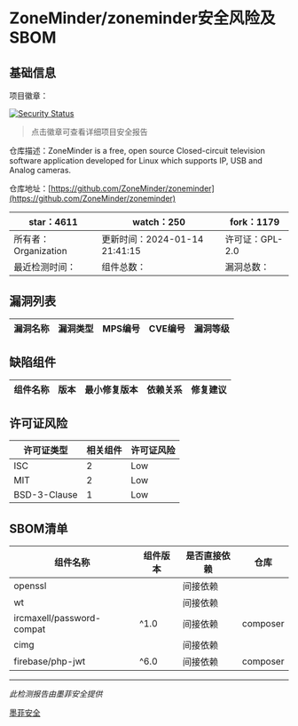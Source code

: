 # ZoneMinder/zoneminder安全风险及SBOM

## 基础信息

项目徽章：

[![Security Status](https://www.murphysec.com/platform3/v31/badge/1746606467965321216.svg)](https://www.murphysec.com/console/report/1696227962679812096/1746606467965321216)

> 点击徽章可查看详细项目安全报告

仓库描述：ZoneMinder is a free, open source Closed-circuit television software application developed for Linux which supports IP, USB and Analog cameras. 

仓库地址：[https://github.com/ZoneMinder/zoneminder](https://github.com/ZoneMinder/zoneminder)

| star：4611 | watch：250 | fork：1179 |
| ----------- | -------------- | ------------ |
| 所有者：Organization | 更新时间：2024-01-14 21:41:15 | 许可证：GPL-2.0 |
| 最近检测时间： | 组件总数： | 漏洞总数： |




## 漏洞列表

| 漏洞名称 | 漏洞类型 | MPS编号 | CVE编号 | 漏洞等级 |
| ------- | ------ | ------- | ------ | ----- |





## 缺陷组件

| 组件名称 | 版本 | 最小修复版本 | 依赖关系 | 修复建议 |
| -------- | ---- | ------------ | -------- | -------- |





## 许可证风险

| 许可证类型 | 相关组件 | 许可证风险 |
| ---------- | -------- | ---------- |
|ISC|2|Low|
|MIT|2|Low|
|BSD-3-Clause|1|Low|




## SBOM清单

| 组件名称 | 组件版本 | 是否直接依赖 | 仓库 |
| -------- | -------- | ------------ | ---- |
|openssl||间接依赖||
|wt||间接依赖||
|ircmaxell/password-compat|^1.0|间接依赖|composer|
|cimg||间接依赖||
|firebase/php-jwt|^6.0|间接依赖|composer|


------

*此检测报告由墨菲安全提供*

[墨菲安全](www.murphysec.com)